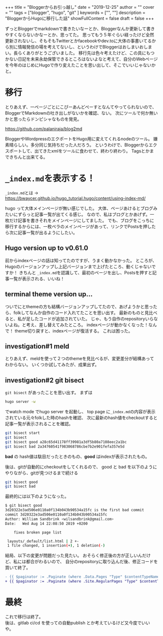 +++
title = "Bloggerからお引っ越し"
date = "2019-12-25"
author = ""
cover = ""
tags = ["blogger", "hugo", "git" ]
keywords = ["", ""]
description = "BloggerからHugoに移行した話"
showFullContent = false
draft = false
+++

ずっとBloggerでmarkdownで書きたいなーとか、Bloggerなんか更新して書きやすくならないかなーとか、思ってた。
思ってもう５年ぐらい経ったけど全然更新されないし、そもそもTwitterとかfacebookやdev.toに大体の事書いてるから別に情報発信の場を考えてないし、というわけでBloggerはおしまいおしまい。長らくありがとうございました。
移行先は色々考えたけど、この具にもつかない日記を未来永劫保管できるところはないよなと考えて、自分のWebページを今年のはじめにHugoで作り変えたことを思い出して、そこでいいじゃないかと。

# 移行
とりあえず、一ページごとにこぴーあんどぺーすとなんてやってられないので、BloggerでMarkdownの吐き出しがないかを確認、ない。
次にツールで何か無いかと思ったらドンピシャなものを発見。

https://github.com/palaniraja/blog2md

BloggerやWordpressのエクポートをHugo用に変えてくれるnodeのツール。
嫌素晴らしい。多分同じ気持ちだった人だろう。
というわけで、Bloggerからエクスポートして、出てきたxmlをツールに食わせて、終わり終わり。
Tagsとかまできちんと出来てる。

# `_index.md`を表示する！

`_index.md`とは -> https://bwaycer.github.io/hugo_tutorial.hugo/content/using-index-md/

hugo って大体メインページが無い感じでした。
大体、ページあけるとブログみたいにずらっと記事一覧が出てくる感じ。
なので、私はブログとかあげず。一枚だけ記事を書きそれをメインページにしてました。
でも、ブログをこっちに移行するからには、一枚ペラのメインページがあって、リンクでPostsを押したら次に記事一覧が出るようにしたい。

## Hugo version up to v0.61.0

前からindexページの話は知ってたのですが、うまく動かなかった。
ところが、Hugoのバージョンアップし上記バージョンまで上げたところ、動くじゃないですか！
きちんと `_index.md`を認識して、最初のページを出し、Postsを押すと記事一覧が表示される、いいね！

## terminal theme version up...

ついでにとthemeの方も結構バージョンアップしてたので、あげようかと思ったら、folkしてなんか自作のコード入れてたことを思い出す。
最新のものと見比べると、私が足したコードが追加されていた。
じゃ、もう自作のrepositoryいらないよね。と考え、差し替えてみたところ。
indexページが動かなくなった！なんで！
theme切り戻すと、indexページが復活する。
これは困った。

## investigation#1 meld

とりあえず、meldを使って２つのthemeを見比べるが、変更差分が結構あってわからない。
いくつか試してみたが、成果出ず。

## investigation#2 git bisect

`git bisect` があったことを思い出す。
まずは

```bash
hugo server -w
```
でwatch mode でhugo server を起動し、
top page に`_index.md`の内容が表示されている元々folkした時のhashを確認、
次に最新のhash値をcheckoutすると記事一覧が表示されることを確認。

```bash
git bisect start
git bisect 
git bisect good a28c65d41178ff39981a3df5b80a7108eec2a1bc
git bisect bad 2a34760541f983068786cbe7b2e901fefa357e5d
```
**bad** の hash値は駄目だったときのもの、**good** はindexが表示されたもの。

後は、gitが自動的にcheckoutをしてくれるので、
good と bad を以下のようにやりながら、gitが見つけるまで続ける
```bash
git bisect good
git bisect bad
```
最終的には以下のようになった。

```bash
$ git bisect good
3d20322e3ad506e0110a0f134b043b90534a15fc is the first bad commit
commit 3d20322e3ad506e0110a0f134b043b90534a15fc
Author: William Sandbrink <wilsandbrink@gmail.com>
Date:   Wed Aug 14 22:08:50 2019 +0200

    fixes broken page list

 layouts/_default/list.html | 2 +-
 1 file changed, 1 insertion(+), 1 deletion(-)
```
結局、以下の変更が問題だった見たい。
おそらく修正後の方が正しいんだけど、私には都合がわるいので、
自分のrepositoryに取り込んだ後、修正コードを買いて終了。
```diff
- {{ $paginator := .Paginate (where .Data.Pages "Type" $contentTypeName) }}
+ {{ $paginator := .Paginate (where .Site.RegularPages "Type" $contentTypeName) }}
```

# 最終

これで移行は終了。  
後は、gitlab ci/cd を使っての自動publish とか考えているけど又今度でいいや。
